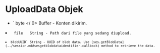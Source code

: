 # UploadData Objek

* ` byte </ 0>  Buffer - Konten dikirim.</li>
<li><code> file </ 0>  String - Path dari file yang sedang diupload.</li>
<li><code>blobUUID` String - UUID of blob data. Use [ses.getBlobData](../session.md#sesgetblobdataidentifier-callback) method to retrieve the data.
